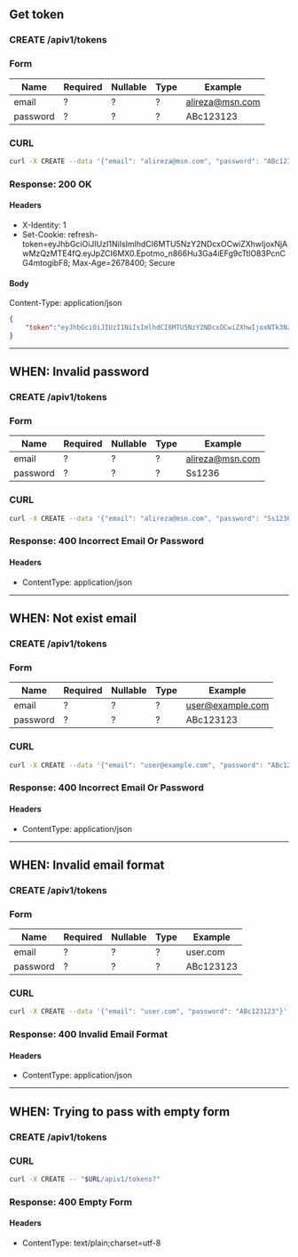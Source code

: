 ## Get token

### CREATE /apiv1/tokens

### Form

Name | Required | Nullable | Type | Example
--- | --- | --- | --- | ---
email | ? | ? | ? | alireza@msn.com
password | ? | ? | ? | ABc123123

### CURL

```bash
curl -X CREATE --data '{"email": "alireza@msn.com", "password": "ABc123123"}' -- "$URL/apiv1/tokens?"
```

### Response: 200 OK

#### Headers

* X-Identity: 1
* Set-Cookie: refresh-token=eyJhbGciOiJIUzI1NiIsImlhdCI6MTU5NzY2NDcxOCwiZXhwIjoxNjAwMzQzMTE4fQ.eyJpZCI6MX0.Epotmo_n866Hu3Ga4iEFg9cTtlO83PcnCG4mtogibF8; Max-Age=2678400; Secure

#### Body

Content-Type: application/json

```json
{
    "token":"eyJhbGciOiJIUzI1NiIsImlhdCI6MTU5NzY2NDcxOCwiZXhwIjoxNTk3NzUxMTE4fQ.eyJpZCI6MSwidGl0bGUiOiJhbGl0azc3NyIsImVtYWlsIjoiYWxpcmV6YUBtc24uY29tIiwiZmlyc3ROYW1lIjoiYWxpcmV6YWEiLCJsYXN0TmFtZSI6InRhdmFrb2xpIiwic2Vzc2lvbklkIjoiZWNiYzc5MDAtOTA3OC00MGE5LWJkYjYtNzc2ZTc2MzFkOTQwIn0.XE6m1bTnYzU9aYYaqxfdu8ssG05mZt1CuD3cGYeyypc"
}
```

---

## WHEN: Invalid password

### CREATE /apiv1/tokens

### Form

Name | Required | Nullable | Type | Example
--- | --- | --- | --- | ---
email | ? | ? | ? | alireza@msn.com
password | ? | ? | ? | Ss1236

### CURL

```bash
curl -X CREATE --data '{"email": "alireza@msn.com", "password": "Ss1236"}' -- "$URL/apiv1/tokens?"
```

### Response: 400 Incorrect Email Or Password

#### Headers

* ContentType: application/json

---

## WHEN: Not exist email

### CREATE /apiv1/tokens

### Form

Name | Required | Nullable | Type | Example
--- | --- | --- | --- | ---
email | ? | ? | ? | user@example.com
password | ? | ? | ? | ABc123123

### CURL

```bash
curl -X CREATE --data '{"email": "user@example.com", "password": "ABc123123"}' -- "$URL/apiv1/tokens?"
```

### Response: 400 Incorrect Email Or Password

#### Headers

* ContentType: application/json

---

## WHEN: Invalid email format

### CREATE /apiv1/tokens

### Form

Name | Required | Nullable | Type | Example
--- | --- | --- | --- | ---
email | ? | ? | ? | user.com
password | ? | ? | ? | ABc123123

### CURL

```bash
curl -X CREATE --data '{"email": "user.com", "password": "ABc123123"}' -- "$URL/apiv1/tokens?"
```

### Response: 400 Invalid Email Format

#### Headers

* ContentType: application/json

---

## WHEN: Trying to pass with empty form

### CREATE /apiv1/tokens

### CURL

```bash
curl -X CREATE -- "$URL/apiv1/tokens?"
```

### Response: 400 Empty Form

#### Headers

* ContentType: text/plain;charset=utf-8

